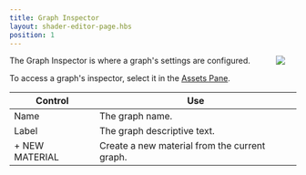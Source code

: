 ```yaml
---
title: Graph Inspector
layout: shader-editor-page.hbs
position: 1
---
```


<img src="/images/shader-editor/inspector-pane-graph.png" style="float: right; padding: 20px; padding-top: 0px;"></img>

The Graph Inspector is where a graph's settings are configured.

To access a graph's inspector, select it in the [Assets Pane][1].

| Control | Use |
|---|---|
| Name | The graph name.
| Label | The graph descriptive text. |
|\+ NEW MATERIAL | Create a new material from the current graph. |

[1]: /shader-editor/window-layout/assets-pane

